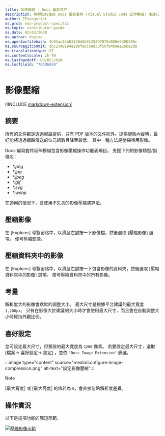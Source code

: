 ```yaml
---
title: 影像壓縮 - Docs 編寫套件
description: 瞭解如何使用 Docs 編寫套件 (Visual Studio Code 延伸模組) 來進行影像壓縮。
author: IEvangelist
ms.prod: non-product-specific
ms.topic: contributor-guide
ms.date: 03/03/2020
ms.author: dapine
ms.openlocfilehash: 4b93ac23b83128d5b9125297879d008e9300509c
ms.sourcegitcommit: dbc2c48194e29bfa0c88d33f50f94b9ee26be2da
ms.translationtype: HT
ms.contentlocale: zh-TW
ms.lasthandoff: 03/05/2020
ms.locfileid: "78336650"
---
```

# <a name="image-compression"></a>影像壓縮

[!INCLUDE [markdown-extension](includes/image-extension.md)]

## <a name="summary"></a>摘要

所有的文件都是透過網路提供，只有 PDF 版本的文件除外。提供靜態內容時，最好能將透過網路傳送的位元組數目降至最低。 其中一種方法是壓縮待用影像。

Docs 編寫套件延伸模組包含影像壓縮操作功能表項目。 支援下列的影像類型/副檔名：

* *\*.png*
* *\*.jpg*
* *\*.jpeg*
* *\*.gif*
* *\*.svg*
* *\*.webp*

在適用的情況下，會使用不失真的影像壓縮演算法。

## <a name="compress-image"></a>壓縮影像

在 [Explorer]  導覽窗格中，以滑鼠右鍵按一下影像檔，然後選取 [壓縮影像]  選項。 便可壓縮影像。

## <a name="compress-images-in-folder"></a>壓縮資料夾中的影像

在 [Explorer]  導覽窗格中，以滑鼠右鍵按一下包含影像的資料夾，然後選取 [壓縮資料夾中的影像]  選項。 便可壓縮資料夾中的所有影像。

## <a name="considerations"></a>考量

解析度大的影像會默默的調整大小。 最大尺寸是根據平台建議的最大寬度 `1,200px`。 只有在影像大於建議的大小時才會使用最大尺寸，而且會在自動調整大小時維持外觀比例。

## <a name="preferences"></a>喜好設定

您可設定最大尺寸，但預設的最大寬度為 `1200` 像素。 若要設定最大尺寸，選取 [檔案-> 喜好設定-> 設定]  ，並依 `"Docs Image Extension"` 篩選。

:::image type="content" source="media/configure-image-compression.png" alt-text="設定影像壓縮":::

> [!NOTE]
> [最大寬度]  或 [最大高度]  的值若為 `0`，會直接忽略解析度差異。

## <a name="in-action"></a>操作實況

以下是這項功能的簡短示範。

[![壓縮影像示範](media/compress-image.gif)](media/compress-image.gif#lightbox)
